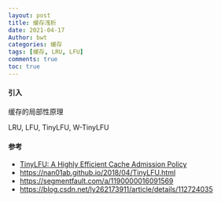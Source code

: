 ```yaml
---
layout: post
title: 缓存浅析
date: 2021-04-17
Author: bwt
categories: 缓存
tags: [缓存, LRU, LFU]
comments: true
toc: true
---
```


#### 引入

缓存的局部性原理

LRU, LFU, TinyLFU, W-TinyLFU

#### 参考

* [TinyLFU: A Highly Efficient Cache Admission Policy](https://zonheng.net/tiny_lfu_paper_1512.00727.pdf)
* https://nan01ab.github.io/2018/04/TinyLFU.html
* https://segmentfault.com/a/1190000016091569
* https://blog.csdn.net/ly262173911/article/details/112724035